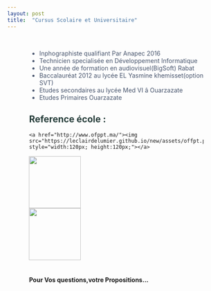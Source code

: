 ```yaml
---
layout: post
title:  "Cursus Scolaire et Universitaire"
---
```


<br>

<ul style="list-style:initial; margin-left:10%; margin-right:10%; text-align:justify; color:#49566e;" >
<li>Inphographiste qualifiant Par Anapec 2016</li>
<li>Technicien specialisée en Développement Informatique</li>
<li>Une année de formation en audiovisuel(BigSoft) Rabat</li>
<li>Baccalauréat 2012 au lycée EL Yasmine khemisset(option SVT)</li>
<li>Etudes secondaires au lycée Med VI â Ouarzazate</li>
<li>Etudes Primaires Ouarzazate</li>
</ul>


<h2 style="color:#273e3b; margin-left:10%; margin-right:10%;">  Reference école :</h2>

<div class="row">
  <div class="col-xs-6" style="margin-left:10%; margin-right:10%;">

  	<a href="http://www.ofppt.ma/"><img src="https://leclairdelumier.github.io/new/assets/offpt.png" style="width:120px; height:120px;"></a>
  	

 </div>
  <div class="col-xs-8"  style="margin-left:10%; margin-right:10%;">

<a href="www.espegic.ma"/>
<img src="https://leclairdelumier.github.io/new/assets/espegic.jpg" style="width:120px; height:120px;">
</a>	
  </div>


  <div class="col-xs-10"  style="margin-left:10%; margin-right:10%;">
	<a href="www.multihexa-meknes.ma"/><img src="https://leclairdelumier.github.io/new/assets/multihexa.jpg" style="width:120px; height:120px;" ></a>
  </div>




</div>


<br>


<h4 style=" margin-left:10%; margin-right:10%;">Pour Vos questions,votre Propositions...</h4><br>
<div id="disqus_thread" style="margin-left:25px; margin-right:25px;"></div>
<script>

/**
*  RECOMMENDED CONFIGURATION VARIABLES: EDIT AND UNCOMMENT THE SECTION BELOW TO INSERT DYNAMIC VALUES FROM YOUR PLATFORM OR CMS.
*  LEARN WHY DEFINING THESE VARIABLES IS IMPORTANT: https://disqus.com/admin/universalcode/#configuration-variables*/
/*
var disqus_config = function () {
this.page.url = PAGE_URL;  // Replace PAGE_URL with your page's canonical URL variable
this.page.identifier = PAGE_IDENTIFIER; // Replace PAGE_IDENTIFIER with your page's unique identifier variable
};
*/
(function() { // DON'T EDIT BELOW THIS LINE
var d = document, s = d.createElement('script');
s.src = '//anas4dev.disqus.com/embed.js';
s.setAttribute('data-timestamp', +new Date());
(d.head || d.body).appendChild(s);
})();
</script>



